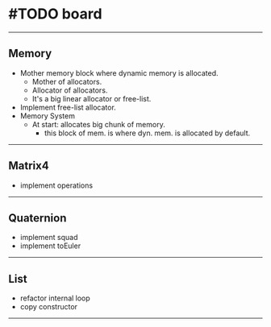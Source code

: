 # #TODO board

---

## Memory
* Mother memory block where dynamic memory is allocated.
  * Mother of allocators.
  * Allocator of allocators.
  * It's a big linear allocator or free-list.
* Implement free-list allocator.
* Memory System
  * At start: allocates big chunk of memory.
    * this block of mem. is where dyn. mem. is allocated by default.

---

## Matrix4
* implement operations

---

## Quaternion
* implement squad
* implement toEuler

---

## List
* refactor internal loop
* copy constructor

---
